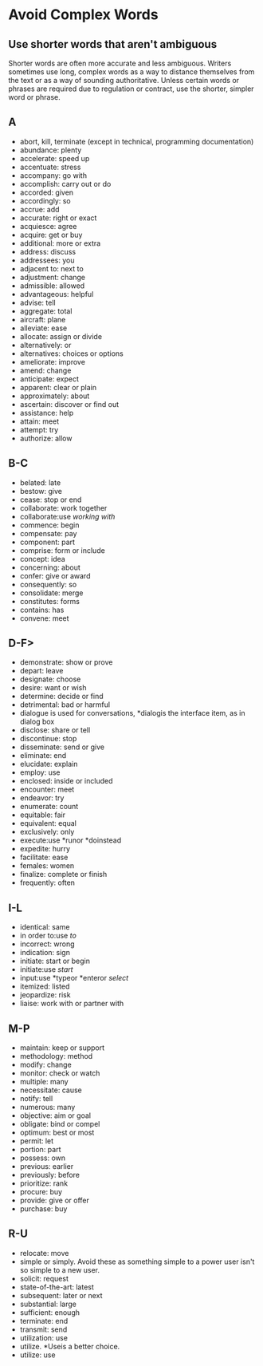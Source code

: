 Avoid Complex Words 
==================

Use shorter words that aren't ambiguous
----------------------------------------------------
Shorter words are often more accurate and less ambiguous. Writers sometimes use long, complex words
as a way to distance themselves from the text or as a way of sounding authoritative. Unless certain words 
or phrases are required due to regulation or contract, use the shorter, simpler word or phrase.

<a name="A">A</a>
---------------------------------------
* abort, kill, terminate (except in technical, programming documentation)
* abundance: plenty
* accelerate: speed up
* accentuate: stress
* accompany: go with
* accomplish: carry out or do
* accorded: given
* accordingly: so
* accrue: add
* accurate: right or exact
* acquiesce: agree
* acquire: get or buy
* additional: more or extra
* address: discuss
* addressees: you
* adjacent to: next to
* adjustment: change
* admissible: allowed
* advantageous: helpful
* advise: tell
* aggregate: total
* aircraft: plane
* alleviate: ease
* allocate: assign or divide
* alternatively: or
* alternatives: choices or options
* ameliorate: improve
* amend: change
* anticipate: expect
* apparent: clear or plain
* approximately: about
* ascertain: discover or find out
* assistance: help
* attain: meet
* attempt: try
* authorize: allow

<a name="BC">B-C</a>
-----------------------
* belated: late
* bestow: give
* cease: stop or end
* collaborate: work together
* collaborate:use *working with*
* commence: begin
* compensate: pay
* component: part
* comprise: form or include
* concept: idea
* concerning: about
* confer: give or award
* consequently: so
* consolidate: merge
* constitutes: forms
* contains: has
* convene: meet

<a name="DF">D-F</a>>
-----------------------
* demonstrate: show or prove
* depart: leave
* designate: choose
* desire: want or wish
* determine: decide or find
* detrimental: bad or harmful
* dialogue is used for conversations, *dialogis the interface item, as in dialog box
* disclose: share or tell
* discontinue: stop
* disseminate: send or give
* eliminate: end
* elucidate: explain
* employ: use
* enclosed: inside or included
* encounter: meet
* endeavor: try
* enumerate: count
* equitable: fair
* equivalent: equal
* exclusively: only
* execute:use *runor *doinstead
* expedite: hurry
* facilitate: ease
* females: women
* finalize: complete or finish
* frequently: often

<a name="IL">I-L</a>
-------------------
* identical: same
* in order to:use *to*
* incorrect: wrong
* indication: sign
* initiate: start or begin
* initiate:use *start*
* input:use *typeor *enteror *select*
* itemized: listed
* jeopardize: risk
* liaise: work with or partner with

<a name="MP">M-P</a>
--------------------------
* maintain: keep or support
* methodology: method
* modify: change
* monitor: check or watch
* multiple: many
* necessitate: cause
* notify: tell
* numerous: many
* objective: aim or goal
* obligate: bind or compel
* optimum: best or most
* permit: let
* portion: part
* possess: own
* previous: earlier
* previously: before
* prioritize: rank
* procure: buy
* provide: give or offer
* purchase: buy

<a name="RU">R-U</a>
-------------------------
* relocate: move
* simple or simply. Avoid these as something simple to a power user isn't so simple to a new user.
* solicit: request
* state-of-the-art: latest
* subsequent: later or next
* substantial: large
* sufficient: enough
* terminate: end
* transmit: send
* utilization: use
* utilize. *Useis a better choice. 
* utilize: use
 
